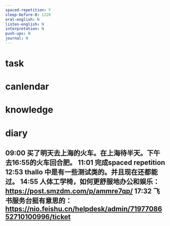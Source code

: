 ```yaml
---
spaced-repetition: Y
sleep-before-0: 1220
oral-english: N
listen-english: N
interpretation: N
push-ups: N
journal: N
---
```


# task

# canlendar

# knowledge

# diary

09:00 买了明天去上海的火车。在上海待半天。下午去16:55的火车回合肥。
11:01 完成spaced repetition
12:53 thallo 中是有一些测试类的。并且现在还都能过。
14:55 人体工学椅，如何更舒服地办公和娱乐： https://post.smzdm.com/p/ammre7qp/
17:32 飞书服务台挺有意思的： https://nio.feishu.cn/helpdesk/admin/7197708652710100996/ticket 
- 